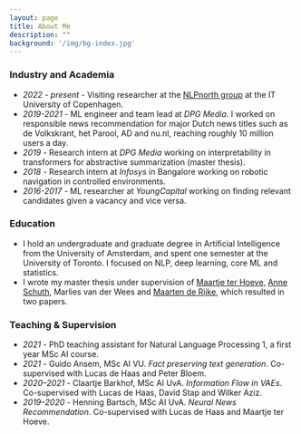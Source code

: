 ```yaml
---
layout: page
title: About Me
description: ""
background: '/img/bg-index.jpg'
---
```


### Industry and Academia
- *2022 - present -* Visiting researcher at the [NLPnorth group](https://nlpnorth.github.io/) at the IT University of Copenhagen.
- *2019-2021 -* ML engineer and team lead at *DPG Media*. I worked on responsible news recommendation for major Dutch news titles such as de Volkskrant, het Parool, AD and nu.nl, reaching roughly 10 million users a day.
- *2019 -* Research intern at *DPG Media* working on interpretability in transformers for abstractive summarization (master thesis).
- *2018 -* Research intern at *Infosys* in Bangalore working on robotic navigation in controlled environments.  
- *2016-2017 -* ML researcher at *YoungCapital* working on finding relevant candidates given a vacancy and vice versa.

### Education 
- I hold an undergraduate and graduate degree in Artificial Intelligence from the University of Amsterdam, and spent one semester at the University of Toronto. I focused on NLP, deep learning, core ML and statistics.
- I wrote my master thesis under supervision of [Maartje ter Hoeve](https://maartjeth.github.io/), [Anne Schuth](https://www.anneschuth.nl/), Marlies van der Wees and [Maarten de Rijke](https://staff.fnwi.uva.nl/m.derijke/), which resulted in two papers.

### Teaching & Supervision
- *2021* - PhD teaching assistant for Natural Language Processing 1, a first year MSc AI course.
- *2021* - Guido Ansem, MSc AI VU. *Fact preserving text generation*. Co-supervised with Lucas de Haas and Peter Bloem.
- *2020–2021* - Claartje Barkhof, MSc AI UvA. *Information Flow in VAEs*. Co-supervised with Lucas de Haas, David Stap and Wilker Aziz.
- *2019–2020* - Henning Bartsch, MSc AI UvA. *Neural News Recommendation*. Co-supervised with Lucas de Haas and Maartje ter Hoeve.